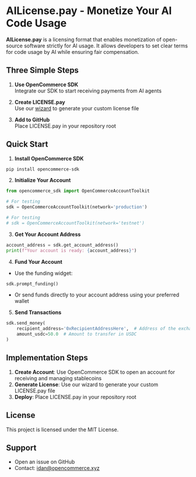 # AILicense.pay - Monetize Your AI Code Usage

**AILicense.pay** is a licensing format that enables monetization of open-source software strictly for AI usage. It allows developers to set clear terms for code usage by AI while ensuring fair compensation.

## Three Simple Steps

1. **Use OpenCommerce SDK**  
   Integrate our SDK to start receiving payments from AI agents

2. **Create LICENSE.pay**  
   Use our [wizard](https://licence-pay-app.vercel.app/) to generate your custom license file

3. **Add to GitHub**  
   Place LICENSE.pay in your repository root

## Quick Start

1. **Install OpenCommerce SDK**
```bash
pip install opencommerce-sdk
```

2. **Initialize Your Account**
```python
from opencommerce_sdk import OpenCommerceAccountToolkit

# For testing
sdk = OpenCommerceAccountToolkit(network='production')

# For testing
# sdk = OpenCommerceAccountToolkit(network='testnet')
```

3. **Get Your Account Address**
```python
account_address = sdk.get_account_address()
print(f"Your account is ready: {account_address}")
```

4. **Fund Your Account**
- Use the funding widget:
```python
sdk.prompt_funding()
```
- Or send funds directly to your account address using your preferred wallet

5. **Send Transactions**
```python
sdk.send_money(
    recipient_address='0xRecipientAddressHere',  # Address of the exchange or off-ramp
    amount_usdc=50.0  # Amount to transfer in USDC
)
```

## Implementation Steps

1. **Create Account**: Use OpenCommerce SDK to open an account for receiving and managing stablecoins
2. **Generate License**: Use our wizard to generate your custom LICENSE.pay file
3. **Deploy**: Place LICENSE.pay in your repository root

## License

This project is licensed under the MIT License.

## Support

- Open an issue on GitHub
- Contact: idan@opencommerce.xyz
